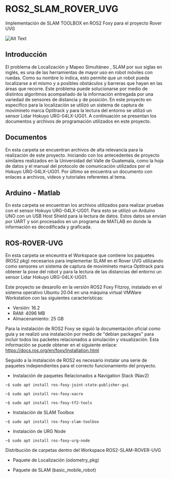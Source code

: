 # ROS2_SLAM_ROVER_UVG
 Implementación de SLAM TOOLBOX en ROS2 Foxy para el proyecto Rover UVG

![Alt Text](https://msadowski.github.io/images/slam_toolbox_odom.gif) 

## Introducción
El problema de Localización y Mapeo Simultáneo , SLAM por sus siglas en inglés, es una de las herramientas de mayor uso en robot móviles con ruedas. Como su nombre lo indica, esto permite que un robot pueda localizarse a el mismo y a posibles obstáculos y barreras que hayan en las áreas que recorre. Este problema puede solucionarse por medio de distintos algoritmos acompañado de la información entregada por una variedad de sensores de distancia y de posición. 
En este proyecto en específico para la localización se utilizó un sistema de captura de movimineto marca Optitrack y para la lectura del entorno se utilizó un sensor Lidar Hokuyo URG-04LX-UG01.
A continuación se presentan los documentos y archivos de programación utilizados en este proyecto. 


## Documentos
En esta carpeta se encuentran archivos de alta relevancia para la realización de este proyecto. Iniciando con los antecedentes de proyecto similares realizados en la Universidad del Valle de Guatemala, como la hoja de datos y el manual del protocolo de comunicación utilizados por el Hokuyo URG-04LX-UG01. Por último se encuentra un documento con enlaces a archivos, videos y tutoriales referentes al tema. 


## Arduino - Matlab
En esta carpeta se encuentran los archivos utilizados para realizar pruebas con el sensor Hokuyo URG-04LX-UG01. Para esto se utilizó un Arduino UNO con un USB Host Shield para la lectura de datos. Estos datos se envían por UART y son procesados en un programa de MATLAB en donde la información es decodificada y graficada. 

## ROS-ROVER-UVG
En esta carpeta se enceuntra el Workspace que contiene los paquetes (ROS2 pkg) necesarios para implementar SLAM en el Rover UVG utilizando como sensores un sistema de captura de movimineto marca Optitrack para obtener la pose del robot y para la lectura de las distancias del entorno un sensor Lidar Hokuyo URG-04LX-UG01.

Este proyecto se desarollo en la versión ROS2 Foxy Fitzroy, instalado en el sistema operativo Ubuntu 20.04 en una máquina virtual VMWare Workstation con las siguientes características:
- Versión: 16.2
- RAM: 4096 MB
- Almacenamiento: 25 GB 

Para la instalación de ROS2 Foxy se siguió la documentación oficial como guía y se realizó una instalación por medio de "debian packages" para incluir todos los packetes relacionados a simulación y visualización. Esta información se puede obtener en el siguiente enlace:  https://docs.ros.org/en/foxy/Installation.html

Seguido a la instalación de ROS2 es necesario instalar una serie de paquetes independientes para el correcto funcionamiento del proyecto. 


- Instalación de paquetes Relacionados a Navigation Stack (Nav2) 
```console
~$ sudo apt install ros-foxy-joint-state-publisher-gui
```

```console
~$ sudo apt install ros-foxy-xacro
```

```console
~$ sudo apt install ros-foxy-tf2-tools
```

- Instalación de SLAM Toolbox
```console
~$ sudo apt install ros-foxy-slam-toolbox
```

- Instalación de URG Node
```console
~$ sudo apt install ros-foxy-urg-node
```


Distribución de carpetas dentro del Workspace ROS2-SLAM-ROVER-UVG

- Paquete de Localización (odometry_pkg)

- Paquete de SLAM (basic_mobile_robot)





